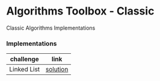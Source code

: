 # Algorithms Toolbox - Classic 
  
Classic Algorithms Implementations


### Implementations

| challenge | link | 
|---|---|
| Linked List |  [solution](classic/linked-list) |